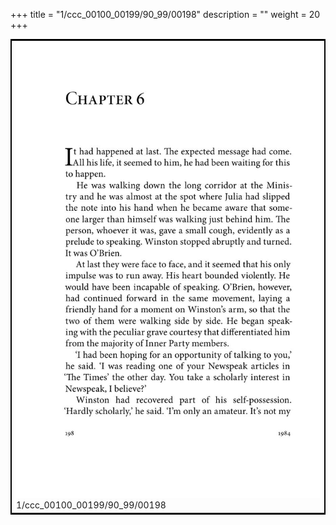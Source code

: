 +++
title = "1/ccc_00100_00199/90_99/00198"
description = ""
weight = 20
+++

<table style="border:2px solid black;max-width:800px;max-height:800px;" 
><tr><td>
<img class="center-fit-jpg"
src="/jpg_/out_jpg_1984__198.jpg">
1/ccc_00100_00199/90_99/00198
</img></td></tr></table>
